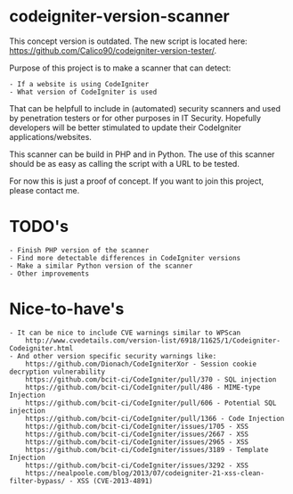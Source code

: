 # codeigniter-version-scanner

This concept version is outdated. The new script is located here: https://github.com/Calico90/codeigniter-version-tester/.

Purpose of this project is to make a scanner that can detect:

	- If a website is using CodeIgniter
	- What version of CodeIgniter is used

That can be helpfull to include in (automated) security scanners and used by penetration testers or 
for other purposes in IT Security. Hopefully developers will be better stimulated to update their 
CodeIgniter applications/websites.

This scanner can be build in PHP and in Python.
The use of this scanner should be as easy as calling the script with a URL to be tested.

For now this is just a proof of concept.
If you want to join this project, please contact me.

# TODO's
	- Finish PHP version of the scanner
	- Find more detectable differences in CodeIgniter versions
	- Make a similar Python version of the scanner
	- Other improvements
	
# Nice-to-have's
	- It can be nice to include CVE warnings similar to WPScan
		http://www.cvedetails.com/version-list/6918/11625/1/Codeigniter-Codeigniter.html
	- And other version specific security warnings like:
		https://github.com/Dionach/CodeIgniterXor - Session cookie decryption vulnerability 
		https://github.com/bcit-ci/CodeIgniter/pull/370 - SQL injection
		https://github.com/bcit-ci/CodeIgniter/pull/486 - MIME-type Injection
		https://github.com/bcit-ci/CodeIgniter/pull/606 - Potential SQL injection
		https://github.com/bcit-ci/CodeIgniter/pull/1366 - Code Injection
		https://github.com/bcit-ci/CodeIgniter/issues/1705 - XSS
		https://github.com/bcit-ci/CodeIgniter/issues/2667 - XSS
		https://github.com/bcit-ci/CodeIgniter/issues/2965 - XSS
		https://github.com/bcit-ci/CodeIgniter/issues/3189 - Template Injection
		https://github.com/bcit-ci/CodeIgniter/issues/3292 - XSS
		https://nealpoole.com/blog/2013/07/codeigniter-21-xss-clean-filter-bypass/ - XSS (CVE-2013-4891)
